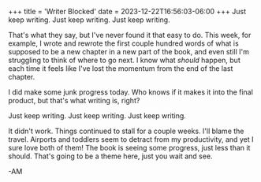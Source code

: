+++
title = 'Writer Blocked'
date = 2023-12-22T16:56:03-06:00
+++
Just keep writing.  Just keep writing.  Just keep writing.

That's what they say, but I've never found it that easy to do. This week, for example, I wrote and rewrote the first couple hundred words of what is supposed to be a new chapter in a new part of the book, and even still I'm struggling to think of where to go next. I know what _should_ happen, but each time it feels like I've lost the momentum from the end of the last chapter.

I did make some junk progress today. Who knows if it makes it into the final product, but that's what writing is, right?

Just keep writing.  Just keep writing.  Just keep writing.

It didn't work. Things continued to stall for a couple weeks. I'll blame the travel. Airports and toddlers seem to detract from my productivity, and yet I sure love both of them! The book is seeing some progress, just less than it should. That's going to be a theme here, just you wait and see.

-AM

